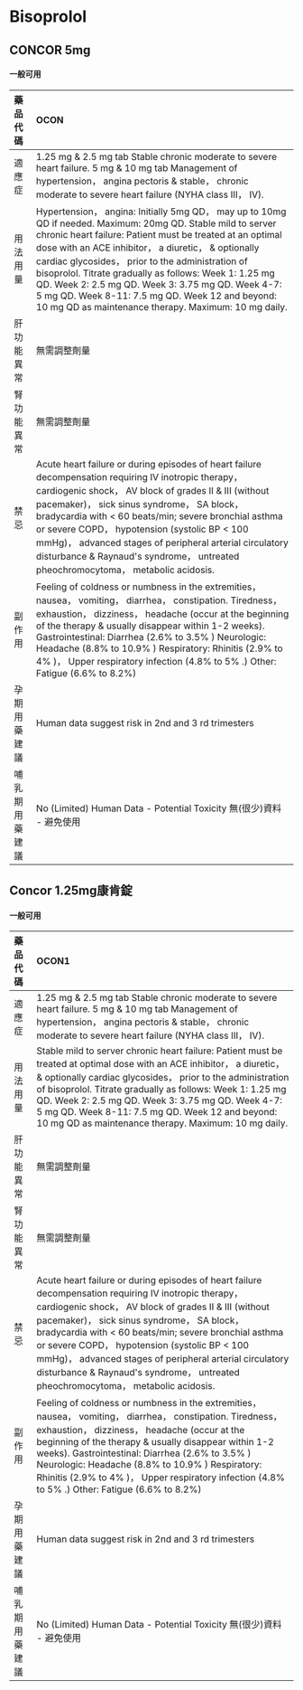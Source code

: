 # Bisoprolol

## CONCOR 5mg

#### 一般可用

| 藥品代碼       | OCON                                                                                                                                                                                                                                                                                                                                                                                                                                                                                                            |
|:---------------|:----------------------------------------------------------------------------------------------------------------------------------------------------------------------------------------------------------------------------------------------------------------------------------------------------------------------------------------------------------------------------------------------------------------------------------------------------------------------------------------------------------------|
| 適應症         | 1.25 mg & 2.5 mg tab Stable chronic moderate to severe heart failure. 5 mg & 10 mg tab Management of hypertension， angina pectoris & stable， chronic moderate to severe heart failure (NYHA class III， IV).                                                                                                                                                                                                                                                                                                  |
| 用法用量       | Hypertension， angina: Initially 5mg QD， may up to 10mg QD if needed. Maximum: 20mg QD. Stable mild to server chronic heart failure: Patient must be treated at an optimal dose with an ACE inhibitor， a diuretic， & optionally cardiac glycosides， prior to the administration of bisoprolol. Titrate gradually as follows: Week 1: 1.25 mg QD. Week 2: 2.5 mg QD. Week 3: 3.75 mg QD. Week 4-7: 5 mg QD. Week 8-11: 7.5 mg QD. Week 12 and beyond: 10 mg QD as maintenance therapy. Maximum: 10 mg daily. |
| 肝功能異常     | 無需調整劑量                                                                                                                                                                                                                                                                                                                                                                                                                                                                                                    |
| 腎功能異常     | 無需調整劑量                                                                                                                                                                                                                                                                                                                                                                                                                                                                                                    |
| 禁忌           | Acute heart failure or during episodes of heart failure decompensation requiring IV inotropic therapy， cardiogenic shock， AV block of grades II & III (without pacemaker)， sick sinus syndrome， SA block， bradycardia with < 60 beats/min; severe bronchial asthma or severe COPD， hypotension (systolic BP < 100 mmHg)， advanced stages of peripheral arterial circulatory disturbance & Raynaud's syndrome， untreated pheochromocytoma， metabolic acidosis.                                          |
| 副作用         | Feeling of coldness or numbness in the extremities， nausea， vomiting， diarrhea， constipation. Tiredness， exhaustion， dizziness， headache (occur at the beginning of the therapy & usually disappear within 1-2 weeks). Gastrointestinal: Diarrhea (2.6% to 3.5% ) Neurologic: Headache (8.8% to 10.9% ) Respiratory: Rhinitis (2.9% to 4% )， Upper respiratory infection (4.8% to 5% .) Other: Fatigue (6.6% to 8.2%)                                                                                   |
| 孕期用藥建議   | Human data suggest risk in 2nd and 3 rd trimesters                                                                                                                                                                                                                                                                                                                                                                                                                                                              |
| 哺乳期用藥建議 | No (Limited) Human Data - Potential Toxicity 無(很少)資料 - 避免使用                                                                                                                                                                                                                                                                                                                                                                                                                                            |

## Concor 1.25mg康肯錠

#### 一般可用

| 藥品代碼       | OCON1                                                                                                                                                                                                                                                                                                                                                                                                                                                                  |
|:---------------|:-----------------------------------------------------------------------------------------------------------------------------------------------------------------------------------------------------------------------------------------------------------------------------------------------------------------------------------------------------------------------------------------------------------------------------------------------------------------------|
| 適應症         | 1.25 mg & 2.5 mg tab Stable chronic moderate to severe heart failure. 5 mg & 10 mg tab Management of hypertension， angina pectoris & stable， chronic moderate to severe heart failure (NYHA class III， IV).                                                                                                                                                                                                                                                         |
| 用法用量       | Stable mild to server chronic heart failure: Patient must be treated at optimal dose with an ACE inhibitor， a diuretic， & optionally cardiac glycosides， prior to the administration of bisoprolol. Titrate gradually as follows: Week 1: 1.25 mg QD. Week 2: 2.5 mg QD. Week 3: 3.75 mg QD. Week 4-7: 5 mg QD. Week 8-11: 7.5 mg QD. Week 12 and beyond: 10 mg QD as maintenance therapy. Maximum: 10 mg daily.                                                    |
| 肝功能異常     | 無需調整劑量                                                                                                                                                                                                                                                                                                                                                                                                                                                           |
| 腎功能異常     | 無需調整劑量                                                                                                                                                                                                                                                                                                                                                                                                                                                           |
| 禁忌           | Acute heart failure or during episodes of heart failure decompensation requiring IV inotropic therapy， cardiogenic shock， AV block of grades II & III (without pacemaker)， sick sinus syndrome， SA block， bradycardia with < 60 beats/min; severe bronchial asthma or severe COPD， hypotension (systolic BP < 100 mmHg)， advanced stages of peripheral arterial circulatory disturbance & Raynaud's syndrome， untreated pheochromocytoma， metabolic acidosis. |
| 副作用         | Feeling of coldness or numbness in the extremities， nausea， vomiting， diarrhea， constipation. Tiredness， exhaustion， dizziness， headache (occur at the beginning of the therapy & usually disappear within 1-2 weeks). Gastrointestinal: Diarrhea (2.6% to 3.5% ) Neurologic: Headache (8.8% to 10.9% ) Respiratory: Rhinitis (2.9% to 4% )， Upper respiratory infection (4.8% to 5% .) Other: Fatigue (6.6% to 8.2%)                                          |
| 孕期用藥建議   | Human data suggest risk in 2nd and 3 rd trimesters                                                                                                                                                                                                                                                                                                                                                                                                                     |
| 哺乳期用藥建議 | No (Limited) Human Data - Potential Toxicity 無(很少)資料 - 避免使用                                                                                                                                                                                                                                                                                                                                                                                                   |

